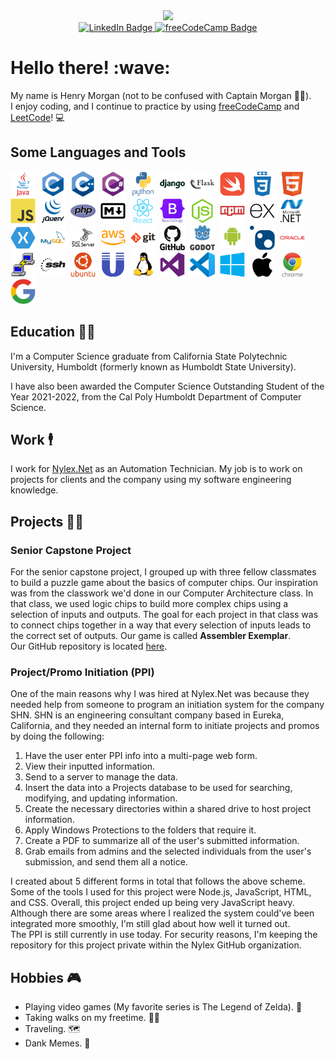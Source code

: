 <div align="center">
  <img src="https://media4.giphy.com/media/dxn6fRlTIShoeBr69N/giphy.gif?cid=ecf05e47e387wrkdtx6drx3ssrv7w2yulhtnv7jy1ndlwoa1&rid=giphy.gif&ct=g"/>
</div>
<div id="badges" align="center">
    <a href="https://www.linkedin.com/in/henry-morgan-938485227">
        <img src="https://img.shields.io/badge/LinkedIn-blue?style=for-the-badge&logo=linkedin&logoColor=white" alt="LinkedIn Badge"/>
    </a>
    <a href="https://www.freecodecamp.org/henatic">
        <img src="https://img.shields.io/badge/freeCodeCamp-2a2b40?style=for-the-badge&logo=freeCodeCamp&logoColor=white" alt="freeCodeCamp Badge"/>
    </a>
</div>
<h1>Hello there! :wave:</h1>
<p>My name is Henry Morgan (not to be confused with Captain Morgan 🏴‍☠️).<br>I enjoy coding, and I continue to practice by using <a href="https://www.freecodecamp.org/">freeCodeCamp</a> and <a href="https://leetcode.com">LeetCode</a>! 💻</p>
<h2>Some Languages and Tools</h2>
<div>
  <img src="https://github.com/devicons/devicon/blob/master/icons/java/java-original-wordmark.svg" title="Java" alt="Java" width="40" height="40"/>&nbsp;
  <img src="https://github.com/devicons/devicon/blob/master/icons/c/c-original.svg" title="C" alt="C" width="40" height="40"/>&nbsp;
  <img src="https://github.com/devicons/devicon/blob/master/icons/cplusplus/cplusplus-original.svg" title="C++" alt="C++" width="40" height="40"/>&nbsp;
  <img src="https://github.com/devicons/devicon/blob/master/icons/csharp/csharp-original.svg" title="C#" alt="C#" width="40" height="40"/>&nbsp;
  <img src="https://github.com/devicons/devicon/blob/master/icons/python/python-original-wordmark.svg" title="Python" alt="Python" width="40" height="40"/>&nbsp;
   <img src="https://github.com/devicons/devicon/blob/master/icons/django/django-plain-wordmark.svg" title="Django" alt="Django" width="40" height="40"/>&nbsp;
  <img src="https://github.com/devicons/devicon/blob/master/icons/flask/flask-original-wordmark.svg" title="Flask" alt="Flask" width="40" height="40"/>&nbsp;
  <img src="https://github.com/devicons/devicon/blob/master/icons/swift/swift-original.svg" title="Swift" alt="Swift" width="40" height="40"/>&nbsp;
  <img src="https://github.com/devicons/devicon/blob/master/icons/css3/css3-plain-wordmark.svg"  title="CSS3" alt="CSS" width="40" height="40"/>&nbsp;
  <img src="https://github.com/devicons/devicon/blob/master/icons/html5/html5-original.svg" title="HTML5" alt="HTML" width="40" height="40"/>&nbsp;
  <img src="https://github.com/devicons/devicon/blob/master/icons/javascript/javascript-original.svg" title="JavaScript" alt="JavaScript" width="40" height="40"/>&nbsp;
  <img src="https://github.com/devicons/devicon/blob/master/icons/jquery/jquery-original-wordmark.svg" title="jQuery" alt="jQuery" width="40" height="40"/>&nbsp;
  <img src="https://github.com/devicons/devicon/blob/master/icons/php/php-original.svg" title="PHP" alt="PHP" width="40" height="40"/>&nbsp;
  <img src="https://github.com/devicons/devicon/blob/master/icons/markdown/markdown-original.svg" title="Markdown" alt="Markdown" width="40" height="40"/>&nbsp;
  <img src="https://github.com/devicons/devicon/blob/master/icons/react/react-original-wordmark.svg" title="React" alt="React" width="40" height="40"/>&nbsp;
  <img src="https://github.com/devicons/devicon/blob/master/icons/bootstrap/bootstrap-original-wordmark.svg" title="Bootstrap" alt="Bootstrap" width="40" height="40"/>&nbsp;
  <img src="https://github.com/devicons/devicon/blob/master/icons/nodejs/nodejs-original.svg" title="Node.js" alt="Node.js" width="40" height="40"/>&nbsp;
  <img src="https://github.com/devicons/devicon/blob/master/icons/npm/npm-original-wordmark.svg" title="NPM" alt="NPM" width="40" height="40"/>&nbsp;
  <img src="https://github.com/devicons/devicon/blob/master/icons/express/express-original.svg" title="Express" alt="Express " width="40" height="40"/>&nbsp;
  <img src="https://github.com/devicons/devicon/blob/master/icons/dot-net/dot-net-original-wordmark.svg" title=".NET" alt=".NET" width="40" height="40"/>&nbsp;
  <img src="https://github.com/devicons/devicon/blob/master/icons/xamarin/xamarin-original.svg" title="Xamarin" alt="Xamarin" width="40" height="40"/>&nbsp;
  <img src="https://github.com/devicons/devicon/blob/master/icons/mysql/mysql-original-wordmark.svg" title="MySQL"  alt="MySQL" width="40" height="40"/>&nbsp;
  <img src="https://github.com/devicons/devicon/blob/master/icons/microsoftsqlserver/microsoftsqlserver-plain-wordmark.svg" title="MSSQL" alt="MSSQL" width="40" height="40"/>&nbsp;
  <img src="https://github.com/devicons/devicon/blob/master/icons/amazonwebservices/amazonwebservices-plain-wordmark.svg" title="AWS" alt="AWS" width="40" height="40"/>&nbsp;
  <img src="https://github.com/devicons/devicon/blob/master/icons/git/git-original-wordmark.svg" title="Git" alt="Git" width="40" height="40"/>&nbsp;
  <img src="https://github.com/devicons/devicon/blob/master/icons/github/github-original-wordmark.svg" title="GitHub"  alt="GitHub" width="40" height="40"/>&nbsp;
  <img src="https://github.com/devicons/devicon/blob/master/icons/godot/godot-original-wordmark.svg" title="Godot" alt="Godot" width="40" height="40"/>&nbsp;
  <img src="https://github.com/devicons/devicon/blob/master/icons/android/android-original-wordmark.svg" title="Android" alt="Android" width="40" height="40"/>&nbsp;
  <img src="https://github.com/devicons/devicon/blob/master/icons/nuget/nuget-original.svg" title="Nuget" alt="Nuget" width="40" height="40"/>&nbsp;
  <img src="https://github.com/devicons/devicon/blob/master/icons/oracle/oracle-original.svg" title="Oracle" alt="Oracle" width="40" height="40"/>&nbsp;
  <img src="https://github.com/devicons/devicon/blob/master/icons/putty/putty-original.svg" title="PuTTY" alt="PuTTY" width="40" height="40"/>&nbsp;
  <img src="https://github.com/devicons/devicon/blob/master/icons/ssh/ssh-original-wordmark.svg" title="SSH" alt="SSH" width="40" height="40"/>&nbsp;
  <img src="https://github.com/devicons/devicon/blob/master/icons/ubuntu/ubuntu-plain-wordmark.svg" title="Ubuntu" alt="Ubuntu" width="40" height="40"/>&nbsp;
  <img src="https://github.com/devicons/devicon/blob/master/icons/unix/unix-original.svg" title="Unix" alt="Unix" width="40" height="40"/>&nbsp;
  <img src="https://github.com/devicons/devicon/blob/master/icons/linux/linux-original.svg" title="Linux" alt="Linux" width="40" height="40"/>&nbsp;
  <img src="https://github.com/devicons/devicon/blob/master/icons/visualstudio/visualstudio-plain.svg" title="Visual Studio" alt="Visual Studio" width="40" height="40"/>&nbsp;
  <img src="https://github.com/devicons/devicon/blob/master/icons/vscode/vscode-original.svg" title="Visual Studio Code" alt="Visual Studio Code" width="40" height="40"/>&nbsp;
  <img src="https://github.com/devicons/devicon/blob/master/icons/windows8/windows8-original.svg" title="Windows" alt="Windows" width="40" height="40"/>&nbsp;
  <img src="https://github.com/devicons/devicon/blob/master/icons/apple/apple-original.svg" title="Apple" alt="Apple" width="40" height="40"/>&nbsp;
  <img src="https://github.com/devicons/devicon/blob/master/icons/chrome/chrome-original-wordmark.svg" title="Chrome" alt="Chrome" width="40" height="40"/>&nbsp;
  <img src="https://github.com/devicons/devicon/blob/master/icons/google/google-original.svg" title="Google" alt="Google" width="40" height="40"/>&nbsp;
</div>
<h2>Education 👨‍🎓</h2>
<p>I'm a Computer Science graduate from California State Polytechnic University, Humboldt (formerly known as Humboldt State University).</p>
<p>I have also been awarded the Computer Science Outstanding Student of the Year 2021-2022, from the Cal Poly Humboldt Department of Computer Science. </p>
<h2>Work 🕴️</h2>
<p>I work for <a href="https://www.nylex.net/">Nylex.Net</a> as an Automation Technician.  My job is to work on projects for clients and the company using my software engineering knowledge.</p>
<h2>Projects 👨‍💻</h2>
<h3>Senior Capstone Project</h3>
<p>For the senior capstone project, I grouped up with three fellow classmates to build a puzzle game about the basics of computer chips.  Our inspiration was from the classwork we'd done in our Computer Architecture class.  In that class, we used logic chips to build more complex chips using a selection of inputs and outputs.  The goal for each project in that class was to connect chips together in a way that every selection of inputs leads to the correct set of outputs.  Our game is called <strong>Assembler Exemplar</strong>.<br>Our GitHub repository is located <a href="https://github.com/SeanFxyz/assembler_exemplar">here</a>.</p>
<h3>Project/Promo Initiation (PPI)</h3>
<p>One of the main reasons why I was hired at Nylex.Net was because they needed help from someone to program an initiation system for the company SHN.  SHN is an engineering consultant company based in Eureka, California, and they needed an internal form to initiate projects and promos by doing the following:</p>
<ol>
  <li>Have the user enter PPI info into a multi-page web form.</li>
  <li>View their inputted information.</li>
  <li>Send to a server to manage the data.</li>
  <li>Insert the data into a Projects database to be used for searching, modifying, and updating information.</li>
  <li>Create the necessary directories within a shared drive to host project information.</li>
  <li>Apply Windows Protections to the folders that require it.</li>
  <li>Create a PDF to summarize all of the user's submitted information.</li>
  <li>Grab emails from admins and the selected individuals from the user's submission, and send them all a notice.</li>
</ol>
<p>I created about 5 different forms in total that follows the above scheme.  Some of the tools I used for this project were Node.js, JavaScript, HTML, and CSS.  Overall, this project ended up being very JavaScript heavy.  Although there are some areas where I realized the system could've been integrated more smoothly, I'm still glad about how well it turned out.<br>The PPI is still currently in use today.  For security reasons, I'm keeping the repository for this project private within the Nylex GitHub organization.</p>
<h2>Hobbies 🎮</h2>
<ul>
  <li>Playing video games (My favorite series is The Legend of Zelda). 👾</li>
  <li>Taking walks on my freetime. 🚶‍♂️</li>
  <li>Traveling. 🗺️</li>
  <li>Dank Memes. 🤤</li>
</ul>
<!---
henatic/henatic is a ✨ special ✨ repository because its `README.md` (this file) appears on your GitHub profile.
You can click the Preview link to take a look at your changes.
--->
